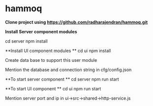 # hammoq

**Clone project using https://github.com/radharajendran/hammoq.git**

**Install Server component modules**

cd server
npm install

**Install UI component modules
**
cd ui
npm install

Create data base to support this user module

Mention the database and connection string in cfg/config.json

**To start server component
**
cd server
npm run start

**To start UI component
**
cd ui
npm run start

Mention server port and ip in ui->src->shared->http-service.js




